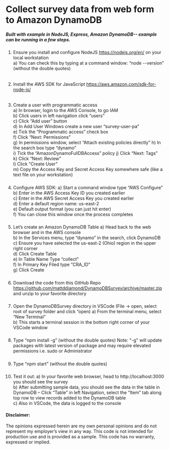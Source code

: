 # Collect survey data from web form to Amazon DynamoDB 
##### Built with example in NodeJS, Express, Amazon DynamoDB-- example can be running in a few steps. 
1)	Ensure you install and configure NodeJS https://nodejs.org/en/ on your local workstation  
a)	You can check this by typing at a command window: “node --version” (without the double quotes)
######
2)	Install the AWS SDK for JavaScript https://aws.amazon.com/sdk-for-node-js/
######
3)	Create a user with programmatic access  
  a)	In browser, login to the AWS Console, to go IAM  
  b)	Click users in left navigation click “users”  
  c)	Click “Add user” button  
  d)	In Add User Windows create a new user “survey-user-pa”  
  e)	Tick the “Programmatic access” check box  
  f)	Click “Next: Permissions”  
  g)	In permissions window, select “Attach existing policies directly”
  h) In the search box type “dynamo”  
  i)	Tick the “AmazonDynamoFullDBAccess” policy 
  j)	Click “Next: Tags”  
  k)	Click “Next: Review”  
  l)	 Click “Create User”  
  m)	Copy the Access Key and Secret Access Key somewhere safe (like a text file on your workstation)
  #####
4)	Configure AWS SDK: 
    a)	Start a command window type “AWS Configure”  
    b)	Enter in the AWS Access Key ID you created earlier  
    c)	Enter in the AWS Secret Access Key you created earlier  
    d)	Enter a default region name: us-east-2  
    e)	Default output format (you can just hit enter)  
    f)	You can close this window once the process completes  
  #####
5)	Let’s create an Amazon DynamoDB Table
    a)	Head back to the web browser and in the AWS console  
    b)	In the Services menu, type “dynamo” in the search, click DynamoDB  
    c)	Ensure you have selected the us-east-2 (Ohio) region in the upper right corner  
    d)	Click Create Table  
    e)	In Table Name Type “collect”  
    f)	In Primary Key Filed type “CRA_ID”  
    g)	Click Create  
  #####
6)	Download the code from this GitHub Repo https://github.com/mattddiamond/DynamoDBSurvey/archive/master.zip and unzip to your favorite directory
  #####
7)	Open the DynamoDBSurvey directory in VSCode (File → open, select root of survey folder and click “open)
    a)	From the terminal menu, select “New Terminal”  
    b)	This starts a terminal session in the bottom right corner of your VSCode window  
  #####
8)	Type “npm install -g” (without the double quotes) Note: "-g" will update packages with latest version of package and may require elevated permissions i.e. sudo or Administrator 
  #####
9)	Type “npm start” (without the double quotes)  
#####
10)	Test it out:
    a)	In your favorite web browser, head to http://localhost:3000 you should see the survey  
    b)	After submitting sample data, you should see the data in the table in DynamoDB – Click “Table” in left Navigation, select the “Item” tab along top row to view records added to the DynamoDB table  
    c)	Also in VSCode, the data is logged to the console  

#### Disclaimer: 
The opinions expressed herein are my own personal opinions and do not represent my employer’s view in any way.  This code is not intended for production use and is provided as a sample. This code has no warranty, expressed or implied.